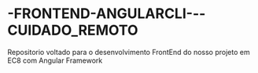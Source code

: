# -FRONTEND-ANGULARCLI---CUIDADO_REMOTO
Repositorio voltado para o desenvolvimento FrontEnd do nosso projeto em EC8 com Angular Framework
